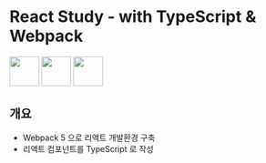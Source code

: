 # React Study - with TypeScript & Webpack

<img src="https://user-images.githubusercontent.com/75922558/114124533-a8d55d00-992f-11eb-9b60-d6a46745bcca.png" width="52" height="52">
<img src="https://user-images.githubusercontent.com/75922558/114124549-b559b580-992f-11eb-8b1d-1f088c3536f2.png" width="52" height="52">
<img src="https://user-images.githubusercontent.com/75922558/114124587-c4406800-992f-11eb-8be4-09df043efe81.png" width="52" height="52">


## 개요
- Webpack 5 으로 리액트 개발환경 구축
- 리액트 컴포넌트를 TypeScript 로 작성